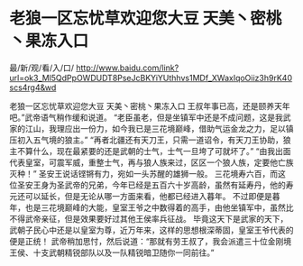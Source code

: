 # 老狼一区忘忧草欢迎您大豆 天美丶密桃丶果冻入口

最/新/观/看/入/口/ http://www.baidu.com/link?url=ok3_Ml5QdPpOWDUDT8PseJcBKYiYUthhvs1MDf_XWaxIqoOiiz3h9rK40scs4rg4&wd

老狼一区忘忧草欢迎您大豆 天美丶密桃丶果冻入口
王叔年事已高，还是颐养天年吧。”武帝语气稍作缓和说道。
    “老臣虽老，但是坐镇军中还是不成问题，这是我武家的江山，我理应出一份力，如今我已是三花境巅峰，借助气运金龙之力，足以镇压初入五气境的狼主。”
    “再者北疆还有天刀王，只需一道诏令，有天刀王协助，狼主不算什么，现在最紧要的还是武朝的士气，士气一旦垮了可就坏了。”
    “由我出面代表皇室，可震军威，重整士气，再与狼人族来过，区区一个狼人族，定要他亡族灭种！”
    圣安王说话铿锵有力，宛如一头苏醒的雄狮一般。
    三花境寿六百，而这位圣安王身为圣武帝的兄弟，今年已经是五百六十岁高龄，虽然有延寿丹，他的寿元还可以延长，但是无论从哪一方面来看，他都已经进入暮年。
    不过即便是暮年，也是三花境巅峰的大能，皇室王爷之中数得着的高手，由他坐镇军中，虽然比不得武帝亲征，但是效果要好过其他王侯率兵征战。
    毕竟这天下是武家的天下，武朝子民心中还是以皇室为尊，近万年来，这样的思想根深蒂固，皇室王爷代表的便是正统！
    武帝稍加思忖，然后说道：“那就有劳王叔了，我会派遣三十位金刚境王侯、十支武朝精锐部队以及一队精锐暗卫随你一同前往。”
